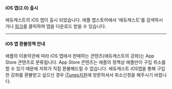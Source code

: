 #### iOS 앱(2.0) 출시
에듀캐스트의 iOS 앱이 출시 되었습니다.
애플 앱스토어에서 '에듀캐스트'를 검색하시거나 [링크](https://itunes.apple.com/kr/app/educast-learning-platform/id1098479953)를 클릭하여 앱을 다운로드 받을 수 있습니다.

---

#### iOS 앱 환불정책 안내

애플의 이용약관에 따라 iOS 앱에서 판매하는 콘텐츠(에듀캐스트의 강좌)는 App Store 콘텐츠로 분류됩니다. App Store 콘텐츠는 애플의 정책상 애플만이 구입 취소를 할 수 있기 때문에 저희가 직접 환불해드릴 수 없습니다. 에듀캐스트 iOS앱을 통해 구입한 강좌를 환불받고 싶으신 경우 [iTunes지원](https://support.apple.com/ko-kr/itunes)에 방문하셔서 취소신청을 해주시기 바랍니다.
